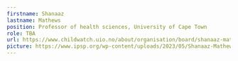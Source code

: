 ```yaml
---
firstname: Shanaaz
lastname: Mathews
position: Professor of health sciences, University of Cape Town
role: TBA
url: https://www.childwatch.uio.no/about/organisation/board/shanaaz-mathews.html
picture: https://www.ipsp.org/wp-content/uploads/2023/05/Shanaaz-Mathews.png
---
```

